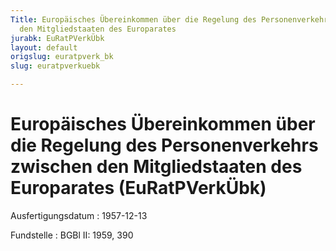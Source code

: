 ```yaml
---
Title: Europäisches Übereinkommen über die Regelung des Personenverkehrs zwischen
  den Mitgliedstaaten des Europarates
jurabk: EuRatPVerkÜbk
layout: default
origslug: euratpverk_bk
slug: euratpverkuebk

---
```


# Europäisches Übereinkommen über die Regelung des Personenverkehrs zwischen den Mitgliedstaaten des Europarates (EuRatPVerkÜbk)

Ausfertigungsdatum
:   1957-12-13

Fundstelle
:   BGBl II: 1959, 390

